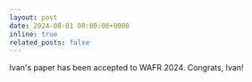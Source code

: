 ```yaml
---
layout: post
date: 2024-08-01 00:00:00+0000
inline: true
related_posts: false
---
```


Ivan's paper has been accepted to WAFR 2024. Congrats, Ivan!
